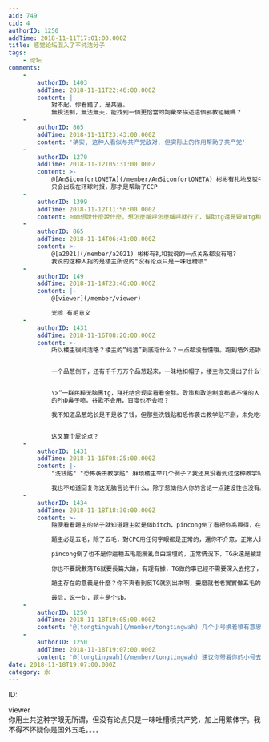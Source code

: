 ```yaml
---
aid: 749
cid: 4
authorID: 1250
addTime: 2018-11-11T17:01:00.000Z
title: 感觉论坛混入了不纯洁分子
tags:
    - 论坛
comments:
    -
        authorID: 1403
        addTime: 2018-11-11T22:46:00.000Z
        content: |-
            對不起，你看錯了，是共匪。  
            無視法制，無法無天，能找到一個更恰當的詞彙來描述這個邪教組織嗎？
    -
        authorID: 865
        addTime: 2018-11-11T23:43:00.000Z
        content: '确实, 这种人看似与共产党敌对, 但实际上的作用帮助了共产党'
    -
        authorID: 1270
        addTime: 2018-11-12T05:31:00.000Z
        content: >-
            @[AnSiconfortONETA](/member/AnSiconfortONETA) 彬彬有礼地反驳中共 (实则“小骂大帮忙”)
            只会出现在环球时报，那才是帮助了CCP
    -
        authorID: 1399
        addTime: 2018-11-12T11:56:00.000Z
        content: emm想說什麼說什麼，想怎麼稱呼怎麼稱呼就行了，幫助tg還是毀滅tg和稱呼也沒啥關係
    -
        authorID: 865
        addTime: 2018-11-14T06:41:00.000Z
        content: >-
            @[a2021](/member/a2021) 彬彬有礼和我说的一点关系都没有吧?
            我说的这种人指的是楼主所说的"没有论点只是一味吐槽喷"
    -
        authorID: 149
        addTime: 2018-11-14T23:46:00.000Z
        content: |-
            @[viewer](/member/viewer)

            光喷 有毛意义
    -
        authorID: 1431
        addTime: 2018-11-16T08:20:00.000Z
        content: >-
            所以楼主很纯洁咯？楼主的“纯洁”到底指什么？一点都没看懂哦。跑到墙外还舔着中共（民粹无脑黑tg），干嘛不回来？还是楼主本身就是海外五毛？


            一个品葱倒下，还有千千万万个品葱起来，一昧地扣帽子，楼主你又提出了什么论点？


            \>“一群民粹无脑黑tg，拜托结合现实看看金胖。政策和政治制度都搞不懂的人，指着去斯坦福大学和伦敦政治经济学院
            的PhD鼻子喷。谷歌不会用，百度也不会吗？  

            我不知道品葱站长是不是收了钱，但那些洗钱贴和恐怖袭击教学贴不删，未免吃相太难看”


            这又算个屁论点？
    -
        authorID: 1431
        addTime: 2018-11-16T08:25:00.000Z
        content: |-
            "洗钱贴" "恐怖袭击教学贴" 麻烦楼主举几个例子？我还真没看到过这种教学帖子，还是楼主抹黑诽谤？

            我也不知道回复你这无脑言论干什么，除了惹恼他人你的言论一点建设性也没有。
    -
        authorID: 1434
        addTime: 2018-11-18T18:30:00.000Z
        content: >-
            隨便看看題主的帖子就知道題主就是個bitch，pincong倒了看把你高興得，在pincong上看到TG被數落到不行，可是又反駁不了，這就是你五毛沒本事了。有本事五毛就是跟人大戰啊，而且五毛也不用正經回復，一直搗亂就可以了。  

            題主必是五毛，除了五毛，對CPC用任何字眼都是正常的，還你不介意，正常人誰介意用TG啊。用TG是正常的，難道稱他們為偉大同志？  

            pincong倒了也不是你這種五毛能攪亂自由論壇的，正常情況下，TG永遠是被譴責被數落的一方。  

            你也不要說數落TG就要長篇大論，有理有據，TG做的事已經不需要深入去挖了，即使瞭解一點也知道他們不是好東西了。  

            題主存在的意義是什麼？你不爽看到反TG就別出來啊，要麼就老老實實做五毛的工作。  

            最后，说一句，题主是个sb。
    -
        authorID: 1250
        addTime: 2018-11-18T19:05:00.000Z
        content: '@[tongtingwah](/member/tongtingwah) 几个小号换着喷有意思吗？ 怎么国外的5毛水平这么差吗？'
    -
        authorID: 1250
        addTime: 2018-11-18T19:07:00.000Z
        content: '@[tongtingwah](/member/tongtingwah) 建议你带着你的小号去大纪元，那里氛围适合你'
date: 2018-11-18T19:07:00.000Z
category: 水
---
```


ID:

viewer  
你用土共这种字眼无所谓，但没有论点只是一味吐槽喷共产党，加上用繁体字。我不得不怀疑你是国外五毛。。。。
